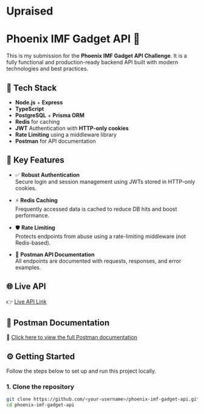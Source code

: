 # Upraised 
# Phoenix IMF Gadget API 🚀

This is my submission for the **Phoenix IMF Gadget API Challenge**. It is a fully functional and production-ready backend API built with modern technologies and best practices.

## 🔧 Tech Stack

- **Node.js** + **Express**
- **TypeScript**
- **PostgreSQL** + **Prisma ORM**
- **Redis** for caching
- **JWT** Authentication with **HTTP-only cookies**
- **Rate Limiting** using a middleware library
- **Postman** for API documentation

## 🔐 Key Features

- ✅ **Robust Authentication**  
  Secure login and session management using JWTs stored in HTTP-only cookies.

- ⚡ **Redis Caching**  
  Frequently accessed data is cached to reduce DB hits and boost performance.

- 🛡️ **Rate Limiting**  
  Protects endpoints from abuse using a rate-limiting middleware (not Redis-based).

- 📑 **Postman API Documentation**  
  All endpoints are documented with requests, responses, and error examples.

## 🌐 Live API

👉 [Live API Link](https://upraised-production.up.railway.app)  

## 📮 Postman Documentation

🧾 [Click here to view the full Postman documentation](https://documenter.getpostman.com/view/28016254/2sB2cUAhiM)  


## ⚙️ Getting Started

Follow the steps below to set up and run this project locally.

### 1. Clone the repository

```bash
git clone https://github.com/<your-username>/phoenix-imf-gadget-api.git
cd phoenix-imf-gadget-api
